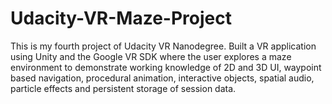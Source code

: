# Udacity-VR-Maze-Project
This is my fourth project of Udacity VR Nanodegree. Built a VR application using Unity and the Google VR SDK where the user explores a maze environment to demonstrate working knowledge of 2D and 3D UI, waypoint based navigation, procedural animation, interactive objects, spatial audio, particle effects and persistent storage of session data.
